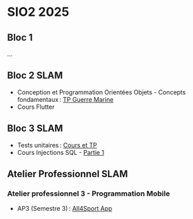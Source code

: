 # SIO2 2025

## Bloc 1

...

## Bloc 2 SLAM

- Conception et Programmation Orientées Objets - Concepts fondamentaux : [TP Guerre Marine](https://github.com/rose-line/sio2025-tp-guerre-marine)
- Cours Flutter

## Bloc 3 SLAM

- Tests unitaires : [Cours et TP](b3/unit-testing-parking.adoc)
- Cours Injections SQL - [Partie 1](b3/sql_injection_part1.adoc)

## Atelier Professionnel SLAM

### Atelier professionnel 3 - Programmation Mobile

- AP3 (Semestre 3) : [All4Sport App](ap3/README.md)

